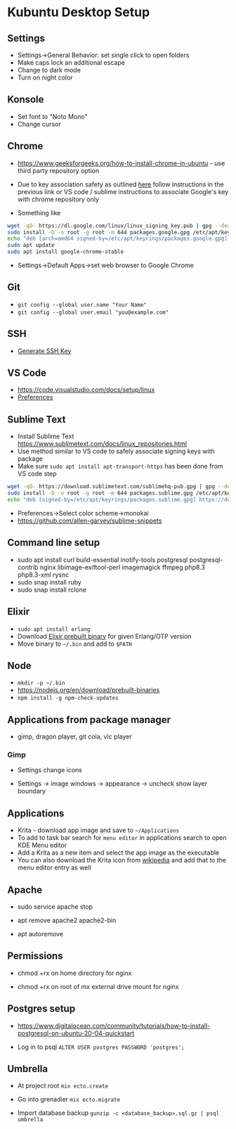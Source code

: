 # Kubuntu Desktop Setup

## Settings

* Settings->General Behavior: set single click to open folders
* Make caps lock an additional escape
* Change to dark mode
* Turn on night color

## Konsole

* Set font to "Noto Mono"
* Change cursor

## Chrome

* https://www.geeksforgeeks.org/how-to-install-chrome-in-ubuntu - use third party repository option

* Due to key association safety as outlined [here](https://askubuntu.com/questions/1286545/what-commands-exactly-should-replace-the-deprecated-apt-key) follow instructions in the previous link or VS code / sublime instructions to associate Google's key with chrome repository only

* Something like
```sh
wget -qO- https://dl.google.com/linux/linux_signing_key.pub | gpg --dearmor > packages.google.gpg
sudo install -D -o root -g root -m 644 packages.google.gpg /etc/apt/keyrings/packages.google.gpg
echo "deb [arch=amd64 signed-by=/etc/apt/keyrings/packages.google.gpg] http://dl.google.com/linux/chrome/deb/ stable main" | sudo tee /etc/apt/sources.list.d/google-chrome.list
sudo apt update
sudo apt install google-chrome-stable
```

* Settings->Default Apps->set web browser to Google Chrome

## Git

* `git config --global user.name "Your Name"`
* `git config --global user.email "you@example.com"`

## SSH

* [Generate SSH Key](https://docs.github.com/en/authentication/connecting-to-github-with-ssh/generating-a-new-ssh-key-and-adding-it-to-the-ssh-agent)

## VS Code

* https://code.visualstudio.com/docs/setup/linux
* [Preferences](https://github.com/allen-garvey/vscode-preferences)

## Sublime Text

* Install Sublime Text https://www.sublimetext.com/docs/linux_repositories.html
* Use method similar to VS code to safely associate signing keys with package
* Make sure `sudo apt install apt-transport-https` has been done from VS code step

```sh
wget -qO- https://download.sublimetext.com/sublimehq-pub.gpg | gpg --dearmor > packages.sublime.gpg
sudo install -D -o root -g root -m 644 packages.sublime.gpg /etc/apt/keyrings/packages.sublime.gpg
echo "deb [signed-by=/etc/apt/keyrings/packages.sublime.gpg] https://download.sublimetext.com/ apt/stable/" | sudo tee /etc/apt/sources.list.d/sublime-text.list
```

* Preferences->Select color scheme->monokai
* https://github.com/allen-garvey/sublime-snippets

## Command line setup

* sudo apt install curl build-essential inotify-tools postgresql postgresql-contrib nginx libimage-exiftool-perl imagemagick ffmpeg php8.3 php8.3-xml rysnc
* sudo snap install ruby
* sudo snap install rclone

## Elixir

* `sudo apt install erlang`
* Download [Elixir prebuilt binary](https://github.com/elixir-lang/elixir/releases) for given Erlang/OTP version
* Move binary to `~/.bin` and add to `$PATH`

## Node

* `mkdir -p ~/.bin`
* https://nodejs.org/en/download/prebuilt-binaries
* `npm install -g npm-check-updates`

## Applications from package manager

* gimp, dragon player, git cola, vlc player

### Gimp

* Settings change icons

* Settings -> image windows -> appearance -> uncheck show layer boundary

## Applications

* Krita - download app image and save to `~/Applications`
* To add to task bar search for `menu editor` in applications search to open KDE Menu editor
* Add a Krita as a new item and select the app image as the executable
* You can also download the Krita icon from [wikipedia](https://en.wikipedia.org/wiki/Krita) and add that to the menu editor entry as well

## Apache

* sudo service apache stop

* apt remove apache2 apache2-bin

* apt autoremove

## Permissions

* chmod +rx on home directory for nginx

* chmod +rx on root of mx external drive mount for nginx

## Postgres setup

* https://www.digitalocean.com/community/tutorials/how-to-install-postgresql-on-ubuntu-20-04-quickstart

* Log in to psql `ALTER USER postgres PASSWORD 'postgres';`

## Umbrella

* At project root `mix ecto.create`

* Go into grenadier `mix ecto.migrate` 

* Import database backup `gunzip -c <database_backup>.sql.gz | psql umbrella`


